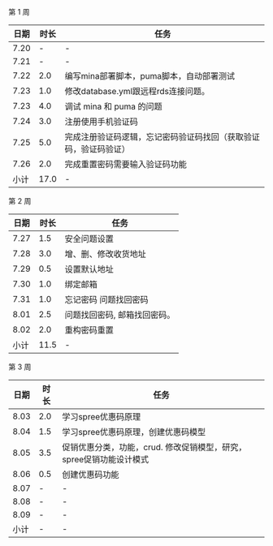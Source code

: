 第 1 周

日期 | 时长 | 任务
---- | ---- | ----
7.20 | - | -
7.21 | - | -
7.22 | 2.0 | 编写mina部署脚本，puma脚本，自动部署测试
7.23 | 1.0 | 修改database.yml跟远程rds连接问题。
7.23 | 4.0 | 调试 mina 和 puma 的问题
7.24 | 3.0 | 注册使用手机验证码
7.25 | 5.0 | 完成注册验证码逻辑，忘记密码验证码找回（获取验证码，验证码验证）
7.26 | 2.0 | 完成重置密码需要输入验证码功能
小计 | 17.0 | -
第 2 周

日期 | 时长 | 任务
---- | ---- | ----
7.27 | 1.5 | 安全问题设置
7.28 | 3.0 |  增、删、修改收货地址
7.29 | 0.5 | 设置默认地址
7.30 | 1.0 |  绑定邮箱 
7.31 | 1.0 | 忘记密码 问题找回密码
8.01 | 2.5 |  问题找回密码, 邮箱找回密码。
8.02 | 2.0 | 重构密码重置
小计 | 11.5 | -

第 3 周

日期 | 时长 | 任务
---- | ---- | ----
8.03 | 2.0 | 学习spree优惠码原理
8.04 | 1.5 | 学习spree优惠码原理，创建优惠码模型
8.05 | 3.5 | 促销优惠分类，功能，crud. 修改促销模型，研究，spree促销功能设计模式
8.06 | 0.5 | 创建优惠码功能
8.07 | - | -
8.08 | - | -
8.09 | - | -
小计 | - | -
